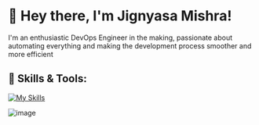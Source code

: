 # 📜 Hey there, I'm Jignyasa Mishra!
I'm an enthusiastic DevOps Engineer in the making, passionate about automating everything and making the development process smoother and more efficient




## 🐳  Skills & Tools:
[![My Skills](https://skillicons.dev/icons?i=aws,ansible,bash,azure,docker,githubactions,go,gradle,kubernetes,linux,mysql,nginx,prometheus,py,selenium,terraform,figma,html,css,javascript)](https://skillicons.dev)

 
 ![image](https://github.com/jignyasamishra/jignyasamishra/assets/85229187/e5752293-0d56-4824-b029-61ff994011f2)
